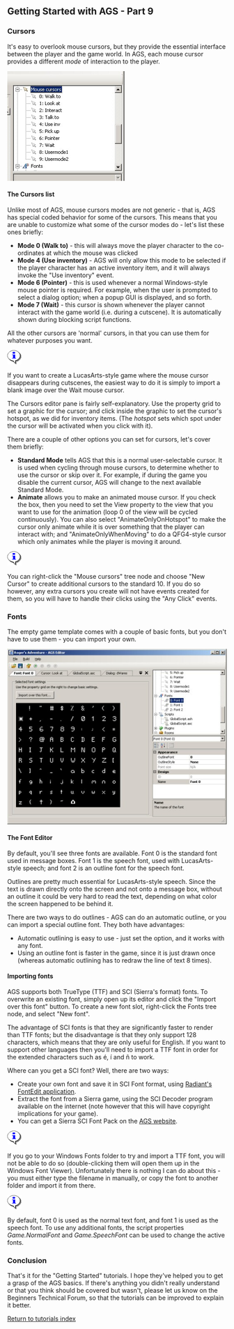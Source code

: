 ## Getting Started with AGS - Part 9

### Cursors

It's easy to overlook mouse cursors, but they provide the essential
interface between the player and the game world. In AGS, each mouse
cursor provides a different *mode* of interaction to the player.

![](images/intro9_1.jpg)

#### The Cursors list

Unlike most of AGS, mouse cursors modes are not generic - that is,
AGS has special coded behavior for some of the cursors. This means that
you are unable to customize what some of the cursor modes do - let's
list these ones briefly:

* **Mode 0 (Walk to)** - this will always move the player
	character to the co-ordinates at which the mouse was clicked
* **Mode 4 (Use inventory)** - AGS will only allow this mode to
	be selected if the player character has an active inventory item,
	and it will always invoke the "Use inventory" event.
* **Mode 6 (Pointer)** - this is used whenever a normal
	Windows-style mouse pointer is required. For example, when the user
	is prompted to select a dialog option; when a popup GUI is
	displayed, and so forth.
* **Mode 7 (Wait)** - this cursor is shown whenever the player
	cannot interact with the game world (i.e. during a cutscene). It is
	automatically shown during blocking script functions.

All the other cursors are 'normal' cursors, in that you can use them
for whatever purposes you want.

![](images/icon_info.gif)

If you want to create a LucasArts-style game where the mouse
cursor disappears during cutscenes, the easiest way to do it is
simply to import a blank image over the Wait mouse cursor.

The Cursors editor pane is fairly self-explanatory. Use the property
grid to set a graphic for the cursor; and click inside the
graphic to set the cursor's hotspot, as we did for inventory items.
(The *hotspot* sets which spot under the cursor will be activated
when you click with it).

There are a couple of other options you can set for cursors, let's
cover them briefly:

* **Standard Mode** tells AGS that this is a normal
	user-selectable cursor. It is used when cycling through mouse
	cursors, to determine whether to use the cursor or skip over it. For
	example, if during the game you disable the current cursor, AGS will
	change to the next available Standard Mode.
* **Animate** allows you to make an animated mouse cursor. If
	you check the box, then you need to set the View property to the
	view that you want to use for the animation (loop 0 of the view will be
	cycled continuously).
	You can also select "AnimateOnlyOnHotspot" to make the
	cursor only animate while it is over something that the player can
	interact with; and "AnimateOnlyWhenMoving" to do a
	QFG4-style cursor which only animates while the player is moving it
	around.

![](images/icon_info.gif)

You can right-click the "Mouse cursors" tree node and choose "New Cursor" to
create additional cursors to the standard 10. If you do so however,
any extra cursors you create will not have events created for them,
so you will have to handle their clicks using the "Any Click" events.

### Fonts

The empty game template comes with a couple of basic fonts, but you don't have
to use them - you can import your own.

![](images/intro9_2.jpg)

#### The Font Editor

By default, you'll see three fonts are available. Font 0 is the standard font
used in message boxes. Font 1 is the speech font, used with LucasArts-style
speech; and font 2 is an outline font for the speech font.

Outlines are pretty much essential for LucasArts-style speech. Since the text
is drawn directly onto the screen and not onto a message box, without an outline
it could be very hard to read the text, depending on what color the screen
happened to be behind it.

There are two ways to do outlines - AGS can do an automatic outline, or you can
import a special outline font. They both have advantages:

* Automatic outlining is easy to use - just set the option, and it
  works with any font.
* Using an outline font is faster in the game, since it is just drawn
  once (whereas automatic outlining has to redraw the line of text 8 times).

#### Importing fonts

AGS supports both TrueType (TTF) and SCI (Sierra's format) fonts. To overwrite
an existing font, simply open up its editor and click the "Import over this
font" button. To create a new font slot, right-click the Fonts tree node, and
select "New font".

The advantage of SCI fonts is that they are significantly faster to render than
TTF fonts; but the disadvantage is that they only support 128 characters, which
means that they are only useful for English. If you want to support other
languages then you'll need to import a TTF font in order for the extended
characters such as é, í and ñ to work.

Where can you get a SCI font? Well, there are two ways:

* Create your own font and save it in SCI Font format, using
  [Radiant's FontEdit application](https://www.adventuregamestudio.co.uk/forums/index.php?topic=23521.0).
* Extract the font from a Sierra game, using the SCI Decoder program available
  on the internet (note however that this will have copyright implications for
  your game).
* You can get a Sierra SCI Font Pack on the
  [AGS website](https://www.adventuregamestudio.co.uk/site/ags/sci_fonts/).

![](images/icon_info.gif)

If you go to your Windows Fonts folder to try and import a TTF font, you will
not be able to do so (double-clicking them will open them up in the Windows Font
Viewer). Unfortunately there is nothing I can do about this - you must either
type the filename in manually, or copy the font to another folder and import it
from there.

![](images/icon_info.gif)

By default, font 0 is used as the normal text font, and font 1 is used as the
speech font. To use any additional fonts, the script properties
*Game.NormalFont* and *Game.SpeechFont* can be used to change the active fonts.

### Conclusion

That's it for the "Getting Started" tutorials. I hope they've helped you to get
a grasp of the AGS basics. If there's anything you didn't really understand or
that you think should be covered but wasn't, please let us know on the Beginners
Technical Forum, so that the tutorials can be improved to explain it better.

[Return to tutorials index](StartingOff)
